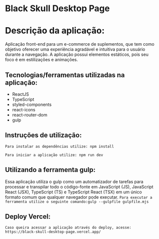 # Black Skull Desktop Page

# Descrição da aplicação:

Aplicação front-end para um e-commerce de suplementos, que tem como objetivo oferecer uma experiência agradável e intuitiva para o usuário durante a navegação. A aplicação possui elementos estáticos, pois seu foco é em estilizações e animações.

## Tecnologias/ferramentas utilizadas na aplicação:

- ReactJS
- TypeScript
- styled-components
- react-icons
- react-router-dom
- gulp

## Instruções de utilização:

`Para instalar as dependências utilize: npm install`

`Para iniciar a aplicação utilize: npm run dev`

## Utilizando a ferramenta gulp:

Essa aplicação utiliza o gulp como um automatizador de tarefas para processar e transpilar todo o código-fonte em JavaScript (JS), JavaScript React (JSX), TypeScript (TS) e TypeScript React (TSX) em um único formato comum que qualquer navegador pode executar.
`Para executar a ferramenta utilize o seguinte comando:gulp --gulpfile gulpfile.mjs`

## Deploy Vercel:

`Caso queira acessar a aplicação através do deploy, acesse: https://black-skull-desktop-page.vercel.app/`
